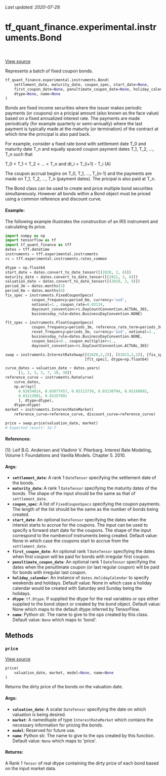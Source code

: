 <!--
This file is generated by a tool. Do not edit directly.
For open-source contributions the docs will be updated automatically.
-->

*Last updated: 2020-07-29.*

<div itemscope itemtype="http://developers.google.com/ReferenceObject">
<meta itemprop="name" content="tf_quant_finance.experimental.instruments.Bond" />
<meta itemprop="path" content="Stable" />
<meta itemprop="property" content="__init__"/>
<meta itemprop="property" content="price"/>
</div>

# tf_quant_finance.experimental.instruments.Bond

<!-- Insert buttons and diff -->

<table class="tfo-notebook-buttons tfo-api" align="left">
</table>

<a target="_blank" href="https://github.com/google/tf-quant-finance/blob/master/tf_quant_finance/experimental/instruments/bond.py">View source</a>



Represents a batch of fixed coupon bonds.

```python
tf_quant_finance.experimental.instruments.Bond(
    settlement_date, maturity_date, coupon_spec, start_date=None,
    first_coupon_date=None, penultimate_coupon_date=None, holiday_calendar=None,
    dtype=None, name=None
)
```



<!-- Placeholder for "Used in" -->

Bonds are fixed income securities where the issuer makes periodic payments
(or coupons) on a pricipal amount (also known as the face value) based on a
fixed annualized interest rate. The payments are made periodically (for
example quarterly or semi-annually) where the last payment is typically made
at the maturity (or termination) of the contract at which time the principal
is also paid back.

For example, consider a fixed rate bond with settlement date T_0 and maturity
date T_n and equally spaced coupon payment dates T_1, T_2, ..., T_n such that

T_0 < T_1 < T_2 < ... < T_n and dt_i = T_(i+1) - T_i    (A)

The coupon accrual begins on T_0, T_1, ..., T_(n-1) and the payments are made
on T_1, T_2, ..., T_n (payment dates). The pricipal is also paid at T_n.

The Bond class can be used to create and price multiple bond securities
simultaneously. However all bonds within a Bond object must be priced using
a common reference and discount curve.

#### Example:
The following example illustrates the construction of an IRS instrument and
calculating its price.

```python
import numpy as np
import tensorflow as tf
import tf_quant_finance as tff
dates = tff.datetime
instruments = tff.experimental.instruments
rc = tff.experimental.instruments.rates_common

dtype = np.float64
start_date = dates.convert_to_date_tensor([(2020, 2, 8)])
maturity_date = dates.convert_to_date_tensor([(2022, 2, 8)])
valuation_date = dates.convert_to_date_tensor([(2020, 2, 8)])
period_3m = dates.months(3)
period_6m = dates.months(6)
fix_spec = instruments.FixedCouponSpecs(
            coupon_frequency=period_6m, currency='usd',
            notional=1., coupon_rate=0.03134,
            daycount_convention=rc.DayCountConvention.ACTUAL_365,
            businessday_rule=dates.BusinessDayConvention.NONE)

flt_spec = instruments.FloatCouponSpecs(
            coupon_frequency=periods_3m, reference_rate_term=periods_3m,
            reset_frequency=periods_3m, currency='usd', notional=1.,
            businessday_rule=dates.BusinessDayConvention.NONE,
            coupon_basis=0., coupon_multiplier=1.,
            daycount_convention=rc.DayCountConvention.ACTUAL_365)

swap = instruments.InterestRateSwap([(2020,2,2)], [(2023,2,2)], [fix_spec],
                                    [flt_spec], dtype=np.float64)

curve_dates = valuation_date + dates.years(
      [1, 2, 3, 5, 7, 10, 30])
reference_curve = instruments.RateCurve(
    curve_dates,
    np.array([
      0.02834814, 0.03077457, 0.03113739, 0.03130794, 0.03160892,
      0.03213901, 0.03257991
      ], dtype=dtype),
    dtype=dtype)
market = instruments.InterestRateMarket(
    reference_curve=reference_curve, discount_curve=reference_curve)

price = swap.price(valuation_date, market)
# Expected result: 1e-7
```

#### References:
[1]: Leif B.G. Andersen and Vladimir V. Piterbarg. Interest Rate Modeling,
    Volume I: Foundations and Vanilla Models. Chapter 5. 2010.

#### Args:


* <b>`settlement_date`</b>: A rank 1 `DateTensor` specifying the settlement date of
  the bonds.
* <b>`maturity_date`</b>: A rank 1 `DateTensor` specifying the maturity dates of the
  bonds. The shape of the input should be the same as that of
  `settlement_date`.
* <b>`coupon_spec`</b>: A list of `FixedCouponSpecs` specifying the coupon payments.
  The length of the list should be the same as the number of bonds
  being created.
* <b>`start_date`</b>: An optional `DateTensor` specifying the dates when the
  interest starts to accrue for the coupons. The input can be used to
  specify a forward start date for the coupons. The shape of the input
  correspond to the numbercof instruments being created.
  Default value: None in which case the coupons start to accrue from the
  `settlement_date`.
* <b>`first_coupon_date`</b>: An optional rank 1 `DateTensor` specifying the dates
  when first coupon will be paid for bonds with irregular first coupon.
* <b>`penultimate_coupon_date`</b>: An optional rank 1 `DateTensor` specifying the
  dates when the penultimate coupon (or last regular coupon) will be paid
  for bonds with irregular last coupon.
* <b>`holiday_calendar`</b>: An instance of `dates.HolidayCalendar` to specify
  weekends and holidays.
  Default value: None in which case a holiday calendar would be created
  with Saturday and Sunday being the holidays.
* <b>`dtype`</b>: `tf.Dtype`. If supplied the dtype for the real variables or ops
  either supplied to the bond object or created by the bond object.
  Default value: None which maps to the default dtype inferred by
  TensorFlow.
* <b>`name`</b>: Python str. The name to give to the ops created by this class.
  Default value: `None` which maps to 'bond'.

## Methods

<h3 id="price"><code>price</code></h3>

<a target="_blank" href="https://github.com/google/tf-quant-finance/blob/master/tf_quant_finance/experimental/instruments/bond.py">View source</a>

```python
price(
    valuation_date, market, model=None, name=None
)
```

Returns the dirty price of the bonds on the valuation date.


#### Args:


* <b>`valuation_date`</b>: A scalar `DateTensor` specifying the date on which
  valuation is being desired.
* <b>`market`</b>: A namedtuple of type `InterestRateMarket` which contains the
  necessary information for pricing the bonds.
* <b>`model`</b>: Reserved for future use.
* <b>`name`</b>: Python str. The name to give to the ops created by this function.
  Default value: `None` which maps to 'price'.


#### Returns:

A Rank 1 `Tensor` of real dtype containing the dirty price of each bond
based on the input market data.




